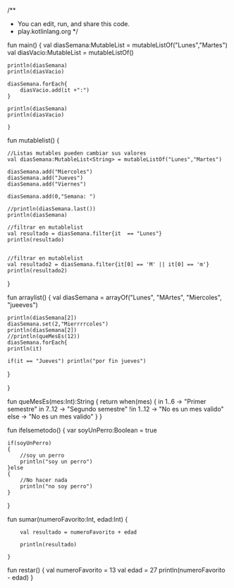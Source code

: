 /**
 * You can edit, run, and share this code. 
 * play.kotlinlang.org 
 */

fun main() {
    val diasSemana:MutableList<String> = mutableListOf("Lunes","Martes")
    val diasVacio:MutableList<String> = mutableListOf()
    
    println(diasSemana)
    println(diasVacio)
    
    diasSemana.forEach{
        diasVacio.add(it +":")
    }
    
    println(diasSemana)
    println(diasVacio)
    
    }

	

fun mutablelist()
{
    
    //Listas mutables pueden cambiar sus valores
	val diasSemana:MutableList<String> = mutableListOf("Lunes","Martes")
    
    diasSemana.add("Miercoles")
    diasSemana.add("Jueves")
    diasSemana.add("Viernes")
		    
    diasSemana.add(0,"Semana: ")
   
    //println(diasSemana.last())
    println(diasSemana)
    
    //filtrar en mutablelist
    val resultado = diasSemana.filter{it  == "Lunes"}
    println(resultado)
    
    
    //filtrar en mutablelist
    val resultado2 = diasSemana.filter{it[0] == 'M' || it[0] == 'm'}
    println(resultado2)
    
    
    
}


fun arraylist()
{
    val diasSemana = arrayOf("Lunes", "MArtes", "Miercoles", "jueeves")
    
    println(diasSemana[2])
    diasSemana.set(2,"Mierrrrcoles")
    println(diasSemana[2])  
    //println(queMesEs(12))
    diasSemana.forEach{
    println(it)
        
    if(it == "Jueves") println("por fin jueves")
}
   
}

fun queMesEs(mes:Int):String
{
   return when(mes)
    {
        in 1..6 -> "Primer semestre"
        in 7..12 -> "Segundo semestre"
        !in 1..12 -> "No es un mes valido"
        else -> "No es un mes valido"
     }
}

fun ifelsemetodo()
{
     var soyUnPerro:Boolean = true
    
    if(soyUnPerro) 
    {
        //soy un perro
        println("soy un perro")
    }else
    {
        //No hacer nada
        println("no soy perro")
    }
}


fun sumar(numeroFavorito:Int, edad:Int)
    {
        
        val resultado = numeroFavorito + edad
        
        println(resultado)
        
    }
    
fun restar()
{
   val numeroFavorito = 13
   val edad = 27
   println(numeroFavorito - edad)
}